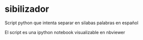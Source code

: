 sibilizador
===========

Script python que intenta separar en silabas palabras en español

El script es una ipython notebook visualizable en nbviewer

